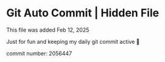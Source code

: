 # Git Auto Commit | Hidden File

This file was added Feb 12, 2025

Just for fun and keeping my daily git commit active 🤪

commit number: 2056447
